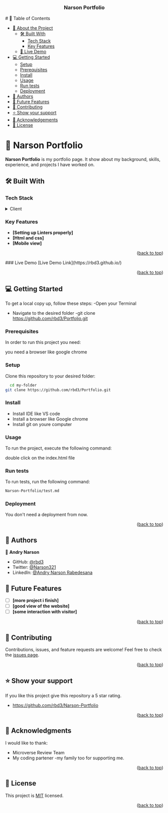 <a name="readme-top"></a>

<div align="center">
  
  <h3><b>Narson Portfolio</b></h3>

</div>
# 📗 Table of Contents

- [📖 About the Project](#about-project)
  - [🛠 Built With](#built-with)
    - [Tech Stack](#tech-stack)
    - [Key Features](#key-features)
  - [🚀 Live Demo](#live-demo)
- [💻 Getting Started](#getting-started)
  - [Setup](#setup)
  - [Prerequisites](#prerequisites)
  - [Install](#install)
  - [Usage](#usage)
  - [Run tests](#run-tests)
  - [Deployment](#triangular_flag_on_post-deployment)
- [👥 Authors](#authors)
- [🔭 Future Features](#future-features)
- [🤝 Contributing](#contributing)
- [⭐️ Show your support](#support)
- [🙏 Acknowledgements](#acknowledgements)
- [📝 License](#license)



# 📖 Narson Portfolio <a name="about-project"></a>

**Narson Portfolio** is my portfolio page. It show about my background, skills, experience, and projects I have worked on.
## 🛠 Built With <a name="built-with"></a>

### Tech Stack <a name="tech-stack"></a>


<details>
  <summary>Client</summary>
  <ul>
    <li><a href="https://www.w3schools.com/html">HTML</a></li>
    <li><a href="https://www.w3schools.com/css">CSS</a></li>
  </ul>
</details>

### Key Features <a name="key-features"></a>


- **[Setting up Linters properly]**
- **[Html and css]**
- **[Mobile view]**

<p align="right">(<a href="#readme-top">back to top</a>)</p>
### Live Demo <a name="#live-demo"></a>
[Live Demo Link](https://rbd3.github.io/)

<p align="right">(<a href="#readme-top">back to top</a>)</p>

## 💻 Getting Started <a name="getting-started"></a>

To get a local copy up, follow these steps:
-Open your Terminal
- Navigate to the desired folder
-git clone https://github.com/rbd3/Portfolio.git

### Prerequisites

In order to run this project you need:

you need a browser like google chrome


### Setup

Clone this repository to your desired folder:

```sh
  cd my-folder
git clone https://github.com/rbd3/Portfolio.git
```
### Install

- Install IDE like VS code
- Install a browser like Google chrome
- Install git on youre computer

### Usage

To run the project, execute the following command:

double click on the index.html file

### Run tests

To run tests, run the following command:


```sh
Narson-Portfolio/test.md
```

### Deployment

You don't need a deployment from now.


<p align="right">(<a href="#readme-top">back to top</a>)</p>

## 👥 Authors <a name="authors"></a>


👤 **Andry Narson**

- GitHub: [@rbd3](https://github.com/rbd3)
- Twitter: [@Narson321](https://twitter.com/@Narson321)
- LinkedIn: [@Andry Narson Rabedesana](https://linkedin.com/in/andry-narson-rabedesana-15b8b4248)


## 🔭 Future Features <a name="future-features"></a>


- [ ] **[more project i finish]**
- [ ] **[good view of the website]**
- [ ] **[some interaction with visitor]**

<p align="right">(<a href="#readme-top">back to top</a>)</p>

## 🤝 Contributing <a name="contributing"></a>

Contributions, issues, and feature requests are welcome!
Feel free to check the [issues page](https://github.com/rbd3/Narson-Portfolio/issues).
<p align="right">(<a href="#readme-top">back to top</a>)</p>


## ⭐️ Show your support <a name="support"></a>

If you like this project give this repository a 5 star rating.

- https://github.com/rbd3/Narson-Portfolio

<p align="right">(<a href="#readme-top">back to top</a>)</p>

## 🙏 Acknowledgments <a name="acknowledgements"></a>

I would like to thank:
- Microverse Review Team
- My coding partener
-my family too for supporting me.

<p align="right">(<a href="#readme-top">back to top</a>)</p>

## 📝 License <a name="license"></a>

This project is [MIT](./LICENSE) licensed.
<p align="right">(<a href="#readme-top">back to top</a>)</p>
